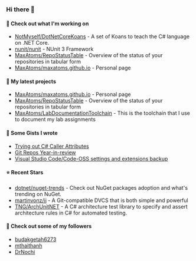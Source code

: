 ### Hi there 👋

#### 👷 Check out what I'm working on

- [NotMyself/DotNetCoreKoans](https://github.com/NotMyself/DotNetCoreKoans) - A set of Koans to teach the C# language on .NET Core.
- [nunit/nunit](https://github.com/nunit/nunit) - NUnit 3 Framework
- [MaxAtoms/RepoStatusTable](https://github.com/MaxAtoms/RepoStatusTable) - Overview of the status of your repositories in tabular form
- [MaxAtoms/maxatoms.github.io](https://github.com/MaxAtoms/maxatoms.github.io) - Personal page

#### 🌱 My latest projects

- [MaxAtoms/maxatoms.github.io](https://github.com/MaxAtoms/maxatoms.github.io) - Personal page
- [MaxAtoms/RepoStatusTable](https://github.com/MaxAtoms/RepoStatusTable) - Overview of the status of your repositories in tabular form
- [MaxAtoms/LabDocumentationToolchain](https://github.com/MaxAtoms/LabDocumentationToolchain) - This is the toolchain that I use to document my lab assignments

#### 📓 Some Gists I wrote

- [Trying out C# Caller Attributes](https://gist.github.com/9b9f14f7bab6d7ed7a64316d211d5f5d)
- [Git Repos Year-in-review](https://gist.github.com/2586ee55c017c56db698a939220717a1)
- [Visual Studio Code/Code-OSS settings and extensions backup](https://gist.github.com/b30163855bc6995588a5af9e88b28e51)

#### ⭐ Recent Stars

- [dotnet/nuget-trends](https://github.com/dotnet/nuget-trends) - Check out NuGet packages adoption and what&#39;s trending on NuGet.
- [martinvonz/jj](https://github.com/martinvonz/jj) - A Git-compatible DVCS that is both simple and powerful
- [TNG/ArchUnitNET](https://github.com/TNG/ArchUnitNET) - A C# architecture test library to specify and assert architecture rules in C# for automated testing.

#### 👯 Check out some of my followers

- [budakgetah6273](https://github.com/budakgetah6273)
- [mthaithanh](https://github.com/mthaithanh)
- [DrNochi](https://github.com/DrNochi)
